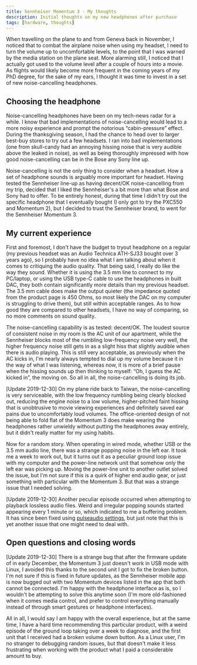 ```yaml
---
title: Sennheiser Momentum 3 - My thoughts
description: Initial thoughts on my new headphones after purchase
tags: [hardware, thoughts]
---
```


When travelling on the plane to and from Geneva back in November, I noticed
that to combat the airplane noise when using my headset, I need to turn the
volume up to uncomfortable levels, to the point that I was warned by the media
station on the plane seat. More alarming still, I noticed that I actually got
used to the volume level after a couple of hours into a movie. As flights would
likely become more frequent in the coming years of my PhD degree, for the sake
of my ears, I thought it was time to invest in a set of new noise-cancelling
headphones.

## Choosing the headphone

Noise-cancelling headphones have been on my tech-news radar for a while. I know
that bad implementations of noise-cancelling would lead to a more noisy
experience and prompt the notorious “cabin-pressure” effect. During the
thanksgiving season, I had the chance to head over to larger best-buy stores to
try out a few headsets. I ran into bad implementations (one from skull-candy had
an annoying hissing noise that is very audible above the leaked in noise), as
well as being thoroughly impressed with how good noise-cancelling can be in the
Bose any Sony line up.

Noise-cancelling is not the only thing to consider when a headset. How a set of
headphone sounds is arguably more important for headset. Having tested the
Sennheiser line-up as having decent/OK noise-cancelling from my trip, decided
that I liked the Sennheiser's a bit more than what Bose and Sony had to offer. To
be entirely honest, during that time I didn't try out the specific headphone that
I eventually bought (I only got to try the PXC550 and Momentum 2), but I decided
to trust the Sennheiser brand, to went for the Sennheiser Momentum 3.

## My current experience

First and foremost, I don't have the budget to tryout headphone on a regular
(my previous headset was an Audio Technica ATH-SJ33 bought over 3 years ago),
so I probably have no idea what I am talking about when it comes to critiquing
the audio quality. That being said, I really do like the way they sound.
Whether it is using the 3.5 mm line to connect to my PC/laptop, or using the
USB type-C cable to use the headphones in built DAC, they both contain
significantly more details than my previous headset. The 3.5 mm cable does make
the output quieter (the impedance quoted from the product page is 450 Ohms, so
most likely the DAC on my computer is struggling to drive them), but still
within acceptable ranges. As to how good they are compared to other headsets, I
have no way of comparing, so no more comments on sound quality.

The noise-cancelling capability is as tested: decent/OK. The loudest source of
consistent noise in my room is the AC unit of our apartment, while the Sennheiser
blocks most of the rumbling low-frequency noise very well, the higher frequency
noise still gets in as a slight hiss that slightly audible when there is audio
playing. This is still very acceptable, as previously when the AC kicks in, I'm
nearly always tempted to dial up my volume because it in the way of what I was
listening, whereas now, it is more of a brief pause when the hissing sounds up
then thinking to myself: “Oh, I guess the AC kicked in”, the moving on. So all in
all, the noise-cancelling is doing its job.

\[Update 2019-12-30\] On my plane ride back to Taiwan, the noise-cancelling is
very serviceable, with the low frequency rumbling being clearly blocked out,
reducing the engine noise to a low volume, higher-pitched faint hissing that is
unobtrusive to movie viewing experiences and definitely saved ear pains due to
uncomfortably loud volumes. The office-oriented design of not being able to
fold flat of the Momentum 3 does make wearing the headphones rather unwieldy
without putting the headphones away entirely, but it didn't really matter for
my using habits.

Now for a random story. When operating in wired mode, whether USB or the 3.5 mm
audio line, there was a strange popping noise in the left ear. It took me a
week to work out, but it turns out it as a peculiar ground loop issue with my
computer and the power-line network unit that somehow only the left ear was
picking up. Moving the power-line unit to another outlet solved the issue, but
I'm not sure if this is a quirk of higher end audio gear, or just something
with particular with the Momentum 3. But that was a strange issue that I needed
solving.

\[Update 2019-12-30\] Another peculiar episode occurred when attempting to
playback lossless audio files. Weird and irregular popping sounds started
appearing every 1 minute or so, which indicated to me a buffering problem. It
has since been fixed using [pulseaudio settings][paudio], but just note that
this is yet another issue that one might need to deal with.

[paudio]: https://wiki.archlinux.org/index.php/PulseAudio/Troubleshooting#Setting_the_default_fragment_number_and_buffer_size_in_PulseAudio

## Open questions and closing words

\[Update 2019-12-30\] There is a strange bug that after the firmware update of
in early December, the Momentum 3 just doesn't work in USB mode with Linux, I
avoided this thanks to the second unit I got to fix the broken button. I'm not
sure if this is fixed in future updates, as the Sennheiser mobile app is now
bugged out with two Momentum devices listed in the app that both cannot be
connected. I'm happy with the headphone interface as is, so I wouldn't be
attempting to solve this anytime soon (I'm more old-fashioned when it comes
media control, and prefer to control everything manually instead of through
smart gestures or headphone interfaces).

All in all, I would say I am happy with the overall experience, but at the same
time, I have a hard time recommending this particular product, with a weird
episode of the ground loop taking over a week to diagnose, and the first unit
that I received had a broken volume down button. As a Linux user, I'm no stranger
to debugging random issues, but that doesn't make it less frustrating when
working with the product what I paid a considerable amount to buy.

